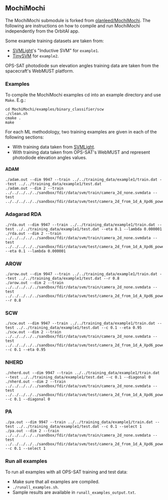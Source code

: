 ## MochiMochi
The MochiMochi submodule is forked from [olanleed/MochiMochi](https://github.com/olanleed/MochiMochi). The following are instructions on how to compile and run MochiMochi independently from the OrbitAI app.

Some example training datasets are taken from:
- [SVMLight](http://svmlight.joachims.org/)'s "Inductive SVM" for `example1`.
- [TinySVM](http://chasen.org/~taku/software/TinySVM/) for `example2`.

OPS-SAT photodiode sun elevation angles training data are taken from the spacecraft's WebMUST platform.

### Examples
To compile the MochiMochi examples cd into an example directory and use `Make`. E.g.:
```
cd MochiMochi/examples/binary_classifier/scw
./clean.sh
cmake .
make
```

For each ML methodology, two training examples are given in each of the following sections:
- With training data taken from [SVMLight](http://svmlight.joachims.org/).
- With training data taken from OPS-SAT's WebMUST and represent photodiode elevation angles values.

#### ADAM
```
./adam.out --dim 9947 --train ../../training_data/example1/train.dat --test ../../training_data/example1/test.dat
./adam.out --dim 2 --train ../../../../../sandbox/fdir/data/svm/train/camera_2d_none.svmdata --test ../../../../../sandbox/fdir/data/svm/test/camera_2d_from_1d_A_Xpd6_power.svmdata
```

### Adagarad RDA
```
./rda.out --dim 9947 --train ../../training_data/example1/train.dat --test ../../training_data/example1/test.dat --eta 0.1 --lambda 0.000001
./rda.out --dim 2 --train ../../../../../sandbox/fdir/data/svm/train/camera_2d_none.svmdata --test ../../../../../sandbox/fdir/data/svm/test/camera_2d_from_1d_A_Xpd6_power.svmdata --eta 0.1 --lambda 0.000001
```

### AROW
```
./arow.out --dim 9947 --train ../../training_data/example1/train.dat --test ../../training_data/example1/test.dat --r 0.8
./arow.out --dim 2 --train ../../../../../sandbox/fdir/data/svm/train/camera_2d_none.svmdata --test ../../../../../sandbox/fdir/data/svm/test/camera_2d_from_1d_A_Xpd6_power.svmdata --r 0.8
```

### SCW
```
./scw.out --dim 9947 --train ../../training_data/example1/train.dat --test ../../training_data/example1/test.dat --c 0.1 --eta 0.95
./scw.out --dim 2 --train ../../../../../sandbox/fdir/data/svm/train/camera_2d_none.svmdata --test ../../../../../sandbox/fdir/data/svm/test/camera_2d_from_1d_A_Xpd6_power.svmdata --c 0.1 --eta 0.95
```

### NHERD
```
./nherd.out --dim 9947 --train ../../training_data/example1/train.dat --test ../../training_data/example1/test.dat --c 0.1 --diagonal 0
./nherd.out --dim 2 --train ../../../../../sandbox/fdir/data/svm/train/camera_2d_none.svmdata --test ../../../../../sandbox/fdir/data/svm/test/camera_2d_from_1d_A_Xpd6_power.svmdata --c 0.1 --diagonal 0
```

### PA
```
./pa.out --dim 9947 --train ../../training_data/example1/train.dat --test ../../training_data/example1/test.dat --c 0.1 --select 1
./pa.out --dim 2 --train ../../../../../sandbox/fdir/data/svm/train/camera_2d_none.svmdata --test ../../../../../sandbox/fdir/data/svm/test/camera_2d_from_1d_A_Xpd6_power.svmdata --c 0.1 --select 1
```

### Run all examples
To run all examples with all OPS-SAT training and test data:
- Make sure that all examples are compiled.
- `./runall_examples.sh`.
- Sample results are available in `runall_examples_output.txt`.